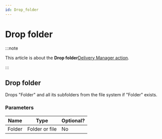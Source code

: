 ```yaml
---
id: Drop_folder
---
```


# Drop folder




:::note

This article is about the **Drop folder**[Delivery Manager action](/docs/Continuous_delivery/Delivery_Manager_actions_by_name).

:::

## **Drop folder**

Drops "Folder" and all its subfolders from the file system if "Folder" exists.

### Parameters

|**Name**|**Type**|**Optional?**|
|--------|--------|--------|
|Folder  |Folder or file|No      |



 